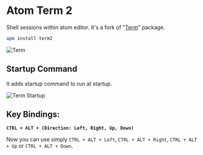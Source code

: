 # Atom Term 2

Shell sessions within atom editor. It's a fork of "[Term][1]" package.

```bash
apm install term2
```

![Term](https://dl.dropboxusercontent.com/u/20947008/webbox/atom/atom-term2-1.png)

## Startup Command

It adds startup command to run at startup.

![Term Startup](https://dl.dropboxusercontent.com/u/20947008/webbox/atom/atom-term2.png)

[1]: http://atom.io/packages/term

## Key Bindings:

**`CTRL + ALT + (Direction: Left, Right, Up, Down)`**

Now you can use simply `CTRL + ALT + Left`, `CTRL + ALT + Right`, `CTRL + ALT + Up` or `CTRL + ALT + Down`.
